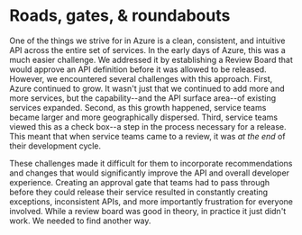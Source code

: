 # Roads, gates, & roundabouts

One of the things we strive for in Azure is a clean, consistent, and intuitive API across the entire set of services. In the early days of Azure, this was a much easier challenge. We addressed it by establishing a Review Board that would approve an API definition before it was allowed to be released. However, we encountered several challenges with this approach. First, Azure continued to grow. It wasn't just that we continued to add more and more services, but the capability--and the API surface area--of existing services expanded. Second, as this growth happened, service teams became larger and more geographically dispersed. Third, service teams viewed this as a check box--a step in the process necessary for a release. This meant that when service teams came to a review, it was *at the end* of their development cycle.

These challenges made it difficult for them to incorporate recommendations and changes that would significantly improve the API and overall developer experience. Creating an approval gate that teams had to pass through before they could release their service resulted in constantly creating exceptions, inconsistent APIs, and more importantly frustration for everyone involved. While a review board was good in theory, in practice it just didn't work. We needed to find another way.